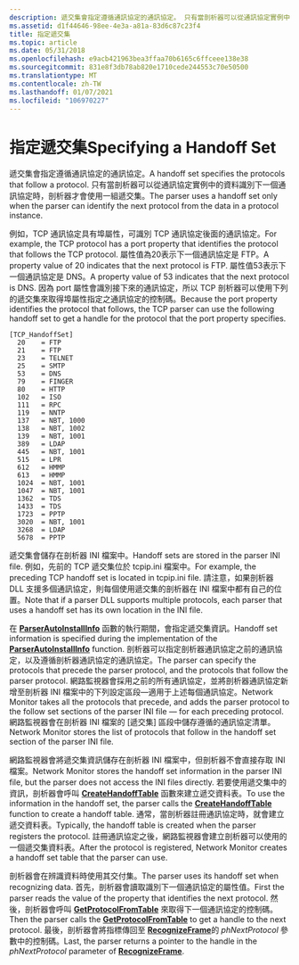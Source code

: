 ```yaml
---
description: 遞交集會指定遵循通訊協定的通訊協定。 只有當剖析器可以從通訊協定實例中的資料識別下一個通訊協定時，剖析器才會使用一組遞交集。
ms.assetid: d1f44646-98ee-4e3a-a81a-83d6c87c23f4
title: 指定遞交集
ms.topic: article
ms.date: 05/31/2018
ms.openlocfilehash: e9acb421963bea3ffaa70b6165c6ffceee138e38
ms.sourcegitcommit: 831e8f3db78ab820e1710cede244553c70e50500
ms.translationtype: MT
ms.contentlocale: zh-TW
ms.lasthandoff: 01/07/2021
ms.locfileid: "106970227"
---
```

# <a name="specifying-a-handoff-set"></a><span data-ttu-id="abb93-104">指定遞交集</span><span class="sxs-lookup"><span data-stu-id="abb93-104">Specifying a Handoff Set</span></span>

<span data-ttu-id="abb93-105">遞交集會指定遵循通訊協定的通訊協定。</span><span class="sxs-lookup"><span data-stu-id="abb93-105">A handoff set specifies the protocols that follow a protocol.</span></span> <span data-ttu-id="abb93-106">只有當剖析器可以從通訊協定實例中的資料識別下一個通訊協定時，剖析器才會使用一組遞交集。</span><span class="sxs-lookup"><span data-stu-id="abb93-106">The parser uses a handoff set only when the parser can identify the next protocol from the data in a protocol instance.</span></span>

<span data-ttu-id="abb93-107">例如，TCP 通訊協定具有埠屬性，可識別 TCP 通訊協定後面的通訊協定。</span><span class="sxs-lookup"><span data-stu-id="abb93-107">For example, the TCP protocol has a port property that identifies the protocol that follows the TCP protocol.</span></span> <span data-ttu-id="abb93-108">屬性值為20表示下一個通訊協定是 FTP。</span><span class="sxs-lookup"><span data-stu-id="abb93-108">A property value of 20 indicates that the next protocol is FTP.</span></span> <span data-ttu-id="abb93-109">屬性值53表示下一個通訊協定是 DNS。</span><span class="sxs-lookup"><span data-stu-id="abb93-109">A property value of 53 indicates that the next protocol is DNS.</span></span> <span data-ttu-id="abb93-110">因為 port 屬性會識別接下來的通訊協定，所以 TCP 剖析器可以使用下列的遞交集來取得埠屬性指定之通訊協定的控制碼。</span><span class="sxs-lookup"><span data-stu-id="abb93-110">Because the port property identifies the protocol that follows, the TCP parser can use the following handoff set to get a handle for the protocol that the port property specifies.</span></span>

``` syntax
[TCP_HandoffSet]
  20    = FTP
  21    = FTP
  23    = TELNET
  25    = SMTP
  53    = DNS
  79    = FINGER
  80    = HTTP
  102   = ISO
  111   = RPC
  119   = NNTP
  137   = NBT, 1000
  138   = NBT, 1002
  139   = NBT, 1001
  389   = LDAP
  445   = NBT, 1001
  515   = LPR
  612   = HMMP
  613   = HMMP
  1024  = NBT, 1001
  1047  = NBT, 1001
  1362  = TDS
  1433  = TDS
  1723  = PPTP
  3020  = NBT, 1001
  3268  = LDAP
  5678  = PPTP
```

<span data-ttu-id="abb93-111">遞交集會儲存在剖析器 INI 檔案中。</span><span class="sxs-lookup"><span data-stu-id="abb93-111">Handoff sets are stored in the parser INI file.</span></span> <span data-ttu-id="abb93-112">例如，先前的 TCP 遞交集位於 tcpip.ini 檔案中。</span><span class="sxs-lookup"><span data-stu-id="abb93-112">For example, the preceding TCP handoff set is located in tcpip.ini file.</span></span> <span data-ttu-id="abb93-113">請注意，如果剖析器 DLL 支援多個通訊協定，則每個使用遞交集的剖析器在 INI 檔案中都有自己的位置。</span><span class="sxs-lookup"><span data-stu-id="abb93-113">Note that if a parser DLL supports multiple protocols, each parser that uses a handoff set has its own location in the INI file.</span></span>

<span data-ttu-id="abb93-114">在 [**ParserAutoInstallInfo**](parserautoinstallinfo.md) 函數的執行期間，會指定遞交集資訊。</span><span class="sxs-lookup"><span data-stu-id="abb93-114">Handoff set information is specified during the implementation of the [**ParserAutoInstallInfo**](parserautoinstallinfo.md) function.</span></span> <span data-ttu-id="abb93-115">剖析器可以指定剖析器通訊協定之前的通訊協定，以及遵循剖析器通訊協定的通訊協定。</span><span class="sxs-lookup"><span data-stu-id="abb93-115">The parser can specify the protocols that precede the parser protocol, and the protocols that follow the parser protocol.</span></span> <span data-ttu-id="abb93-116">網路監視器會採用之前的所有通訊協定，並將剖析器通訊協定新增至剖析器 INI 檔案中的下列設定區段—適用于上述每個通訊協定。</span><span class="sxs-lookup"><span data-stu-id="abb93-116">Network Monitor takes all the protocols that precede, and adds the parser protocol to the follow set sections of the parser INI file — for each preceding protocol.</span></span> <span data-ttu-id="abb93-117">網路監視器會在剖析器 INI 檔案的 [遞交集] 區段中儲存遵循的通訊協定清單。</span><span class="sxs-lookup"><span data-stu-id="abb93-117">Network Monitor stores the list of protocols that follow in the handoff set section of the parser INI file.</span></span>

<span data-ttu-id="abb93-118">網路監視器會將遞交集資訊儲存在剖析器 INI 檔案中，但剖析器不會直接存取 INI 檔案。</span><span class="sxs-lookup"><span data-stu-id="abb93-118">Network Monitor stores the handoff set information in the parser INI file, but the parser does not access the INI files directly.</span></span> <span data-ttu-id="abb93-119">若要使用遞交集中的資訊，剖析器會呼叫 [**CreateHandoffTable**](createhandofftable.md) 函數來建立遞交資料表。</span><span class="sxs-lookup"><span data-stu-id="abb93-119">To use the information in the handoff set, the parser calls the [**CreateHandoffTable**](createhandofftable.md) function to create a handoff table.</span></span> <span data-ttu-id="abb93-120">通常，當剖析器註冊通訊協定時，就會建立遞交資料表。</span><span class="sxs-lookup"><span data-stu-id="abb93-120">Typically, the handoff table is created when the parser registers the protocol.</span></span> <span data-ttu-id="abb93-121">註冊通訊協定之後，網路監視器會建立剖析器可以使用的一個遞交集資料表。</span><span class="sxs-lookup"><span data-stu-id="abb93-121">After the protocol is registered, Network Monitor creates a handoff set table that the parser can use.</span></span>

<span data-ttu-id="abb93-122">剖析器會在辨識資料時使用其交付集。</span><span class="sxs-lookup"><span data-stu-id="abb93-122">The parser uses its handoff set when recognizing data.</span></span> <span data-ttu-id="abb93-123">首先，剖析器會讀取識別下一個通訊協定的屬性值。</span><span class="sxs-lookup"><span data-stu-id="abb93-123">First the parser reads the value of the property that identifies the next protocol.</span></span> <span data-ttu-id="abb93-124">然後，剖析器會呼叫 [**GetProtocolFromTable**](getprotocolfromtable.md) 來取得下一個通訊協定的控制碼。</span><span class="sxs-lookup"><span data-stu-id="abb93-124">Then the parser calls the [**GetProtocolFromTable**](getprotocolfromtable.md) to get a handle to the next protocol.</span></span> <span data-ttu-id="abb93-125">最後，剖析器會將指標傳回至 [**RecognizeFrame**](recognizeframe.md)的 *phNextProtocol* 參數中的控制碼。</span><span class="sxs-lookup"><span data-stu-id="abb93-125">Last, the parser returns a pointer to the handle in the *phNextProtocol* parameter of [**RecognizeFrame**](recognizeframe.md).</span></span>

 

 



